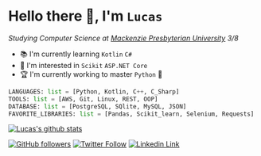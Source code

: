 # Hello there 👋, I'm **`Lucas`**  

_Studying Computer Science at [Mackenzie Presbyterian University](https://www.mackenzie.br) 3/8_  

- 📚 I'm currently learning `Kotlin` `C#`  
- 📑 I'm interested in `Scikit` `ASP.NET Core`  
- 🏆 I'm currently working to master `Python` 🐍
  
```python
LANGUAGES: list = [Python, Kotlin, C++, C_Sharp]
TOOLS: list = [AWS, Git, Linux, REST, OOP]
DATABASE: list = [PostgreSQL, SQlite, MySQL, JSON]
FAVORITE_LIBRARIES: list = [Pandas, Scikit_learn, Selenium, Requests]
```

[![Lucas's github stats](https://github-readme-stats.vercel.app/api?username=lsglucas&count_private=true&show_icons=true&theme=dark)](https://github.com/lsglucas?tab=repositories)

[![GitHub followers](https://img.shields.io/github/followers/lsglucas?color=%23f5f5f5&label=Followers&logo=github&style=plastic)](https://github.com/lsglucas)
[![Twitter Follow](https://img.shields.io/twitter/follow/lsglucass?color=%23f5f5f5&label=%40lsglucass&logo=twitter&style=plastic)](https://twitter.com/lsglucass)
[![Linkedin Link](https://img.shields.io/badge/Linkedin-150+=?logo=linkedin&style=plastic&color=grey)](https://www.linkedin.com/in/lsglucas/)
